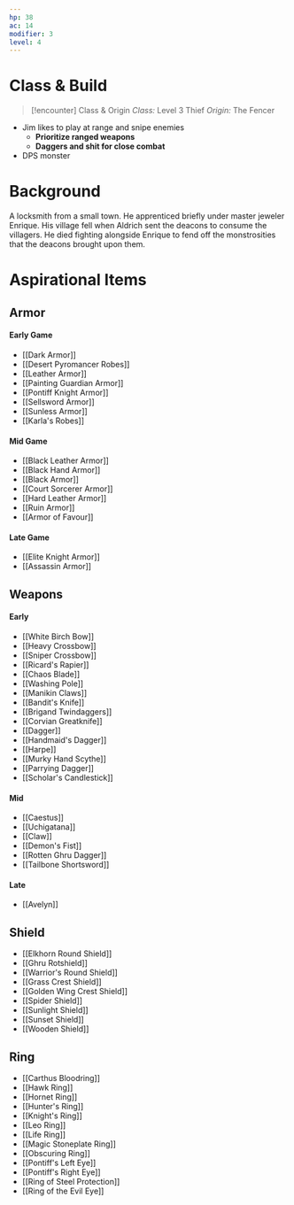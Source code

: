 ```yaml
---
hp: 38
ac: 14
modifier: 3
level: 4
---
```


# Class & Build

> [!encounter] Class & Origin
>  *Class:* Level 3 Thief
>  *Origin:* The Fencer

- Jim likes to play at range and snipe enemies
	- **Prioritize ranged weapons**
	- **Daggers and shit for close combat**
- DPS monster

# Background
A locksmith from a small town. He apprenticed briefly under master jeweler Enrique. His village fell when Aldrich sent the deacons to consume the villagers. He died fighting alongside Enrique to fend off the monstrosities that the deacons brought upon them.

# Aspirational Items

## Armor

#### Early Game
- [[Dark Armor]]
- [[Desert Pyromancer Robes]]
- [[Leather Armor]]
- [[Painting Guardian Armor]]
- [[Pontiff Knight Armor]]
- [[Sellsword Armor]]
- [[Sunless Armor]]
- [[Karla's Robes]]

#### Mid Game
- [[Black Leather Armor]]
- [[Black Hand Armor]]
- [[Black Armor]]
- [[Court Sorcerer Armor]]
- [[Hard Leather Armor]]
- [[Ruin Armor]]
- [[Armor of Favour]]

#### Late Game
- [[Elite Knight Armor]]
- [[Assassin Armor]]

## Weapons

#### Early
- [[White Birch Bow]]
- [[Heavy Crossbow]]
- [[Sniper Crossbow]]
- [[Ricard's Rapier]]
- [[Chaos Blade]]
- [[Washing Pole]]
- [[Manikin Claws]]
- [[Bandit's Knife]]
- [[Brigand Twindaggers]]
- [[Corvian Greatknife]]
- [[Dagger]]
- [[Handmaid's Dagger]]
- [[Harpe]]
- [[Murky Hand Scythe]]
- [[Parrying Dagger]]
- [[Scholar's Candlestick]]

#### Mid
- [[Caestus]]
- [[Uchigatana]]
- [[Claw]]
- [[Demon's Fist]]
- [[Rotten Ghru Dagger]]
- [[Tailbone Shortsword]]

#### Late
- [[Avelyn]]

## Shield
- [[Elkhorn Round Shield]]
- [[Ghru Rotshield]]
- [[Warrior's Round Shield]]
- [[Grass Crest Shield]]
- [[Golden Wing Crest Shield]]
- [[Spider Shield]]
- [[Sunlight Shield]]
- [[Sunset Shield]]
- [[Wooden Shield]]

## Ring
- [[Carthus Bloodring]]
- [[Hawk Ring]]
- [[Hornet Ring]]
- [[Hunter's Ring]]
- [[Knight's Ring]]
- [[Leo Ring]]
- [[Life Ring]]
- [[Magic Stoneplate Ring]]
- [[Obscuring Ring]]
- [[Pontiff's Left Eye]]
- [[Pontiff's Right Eye]]
- [[Ring of Steel Protection]]
- [[Ring of the Evil Eye]]